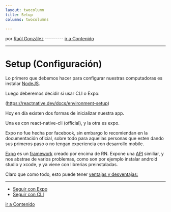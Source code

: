 ```yaml
---
layout: twocolumn
title: Setup
columns: twocolumns
 
---
```

por [Raúl González](https://twitter.com/soyraulgonzalez)  ---------   [ir a Contenido](/contenido.html)

---
# Setup (Configuración)

Lo primero que debemos hacer para configurar nuestras computadoras es instalar [NodeJS](https://nodejs.org/es/).

Luego deberemos decidir si usar CLI o Expo:

(https://reactnative.dev/docs/environment-setup)

Hoy en día existen dos formas de inicializar nuestra app.

Una es con react-native-cli (official), y la otra es expo.

Expo no fue hecha por facebook, sin embargo lo recomiendan en la documentación oficial, sobre todo para aquellas personas que esten dando sus primeros paso o no tengan experiencia con desarrollo mobile.

[Expo](https://expo.io/) es un [framework](./Palabras-claves.html#Framework) creado por encima de RN. Expone una [API](./Palabras-claves.html#API) similiar, y nos abstrae de varios problemas, como son por ejemplo instalar android studio y xcode, y ya viene con librerias preinstaladas.

Claro que como todo, esto puede tener [ventajas y desventajas:](./ventajas.html)

***

* [Seguir con Expo](./Setup-Expo.html)
* [Seguir con CLI](./Setup-CLI.html)


[ir a Contenido](/contenido.html)